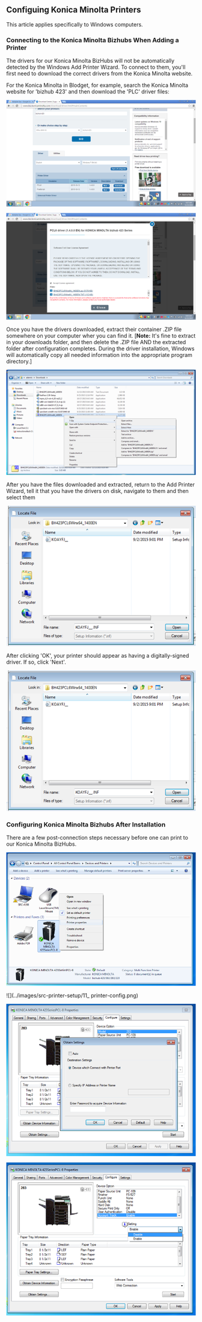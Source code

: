 ## Configuing Konica Minolta Printers

This article applies specifically to Windows computers.

### Connecting to the Konica Minolta Bizhubs When Adding a Printer

The drivers for our Konica Minolta BizHubs will not be automatically detected by the Windows Add Printer Wizard.  To connect to them, you'll first need to download the correct drivers from the Konica Minolta website.

For the Konica Minolta in Blodget, for example, search the Konica Minolta website for 'bizhub 423' and then download the 'PLC' driver files:

![](../images/src-printer-setup/00_konica-minolta-bizhub-drivers_search.png)

![](../images/src-printer-setup/00_konica-minolta-bizhub-drivers_select.png)

Once you have the drivers downloaded, extract their container .ZIP file somewhere on your computer wher you can find it. [**Note:** It's fine to extract in your downloads folder, and then delete the .ZIP file AND the extracted folder after configuration completes.  During the driver installation, Windows will automatically copy all needed information into the appropriate program directory.]

![](../images/src-printer-setup/00_konica-minolta-bizhub-drivers_extract.png)

After you have the files downloaded and extracted, return to the Add Printer Wizard, tell it that you have the drivers on disk, navigate to them and then select them

![](../images/src-printer-setup/07_add-printer-select.png)

After clicking 'OK', your printer should appear as having a digitally-signed driver. If so, click 'Next'.

![](../images/src-printer-setup/07_add-printer-select.png)


### Configuring Konica Minolta Bizhubs After Installation

There are a few post-connection steps necessary before one can print to our Konica Minolta BizHubs.

![](../images/src-printer-setup/10_printer-config.png)

![](../images/src-printer-setup/11_ printer-config.png)

![](../images/src-printer-setup/12_printer-config_uncheck-auto.png)

![](../images/src-printer-setup/13_printer-config_uncheck-disable-account-track.png)
